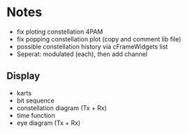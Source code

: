 # Notes
- fix ploting constellation 4PAM 
- fix popping constellation plot (copy and comment lib file)
- possible constellation history via cFrameWidgets list
- Seperat: modulated (each), then add channel
## Display
- karts
- bit sequence
- constellation diagram (Tx + Rx)
- time function
- eye diagram (Tx + Rx)
